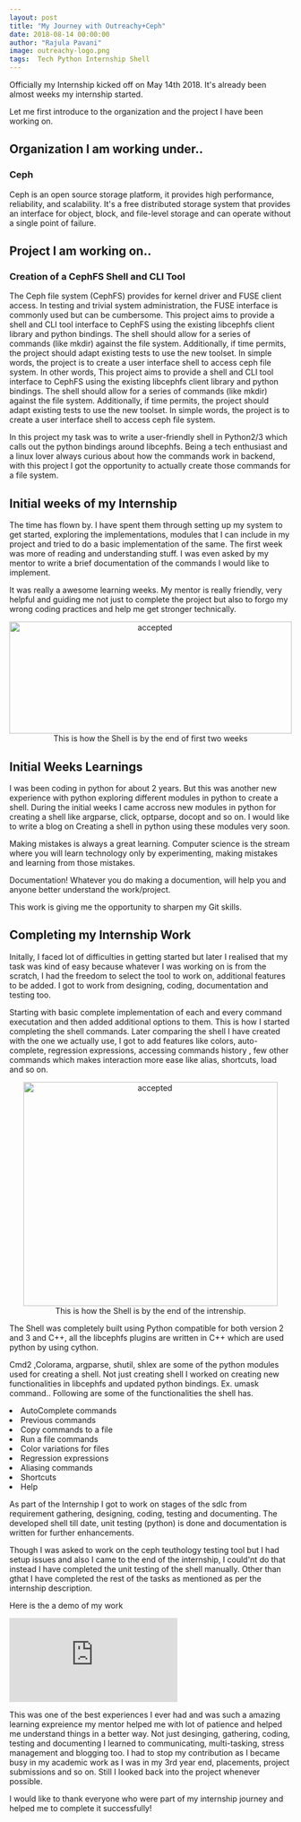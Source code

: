 ```yaml
---
layout: post
title: "My Journey with Outreachy+Ceph"
date: 2018-08-14 00:00:00
author: "Rajula Pavani"
image: outreachy-logo.png
tags:  Tech Python Internship Shell
---
```


<p>Officially my Internship kicked off on May 14th 2018. It's already been almost weeks my internship started. </p>

<p> Let me first introduce to the organization and the project I have been working on.</p>

<h2>Organization I am working under..</h2>
<h3> Ceph </h3>
<p>Ceph is an open source storage platform, it provides high performance, reliability, and scalability. It's a free distributed storage system that provides an interface for object, block, and file-level storage and can operate without a single point of failure.</p>
<h2>Project I am working on..</h2>

<h3>Creation of a CephFS Shell and CLI Tool</h3>

<p>The Ceph file system (CephFS) provides for kernel driver and FUSE client access. In testing and trivial system administration, the FUSE interface is commonly used but can be cumbersome. This project aims to provide a shell and CLI tool interface to CephFS using the existing libcephfs client library and python bindings. The shell should allow for a series of commands (like mkdir) against the file system. Additionally, if time permits, the project should adapt existing tests to use the new toolset. In simple words, the project is to create a user interface shell to access ceph file system. In other words, This project aims to provide a shell and CLI tool interface to CephFS using the existing libcephfs client library and python bindings. The shell should allow for a series of commands (like mkdir) against the file system. Additionally, if time permits, the project should adapt existing tests to use the new toolset. In simple words, the project is to create a user interface shell to access ceph file system.</p>

<p>In this project my task was to write a user-friendly shell in Python2/3 which calls out the python bindings around libcephfs. ​Being a tech enthusiast and a linux lover always curious about how the commands work in backend, with this project I got the opportunity to actually create those commands for a file system.</p>

<h2>Initial weeks of my Internship</h2>
<p> The time has flown by. I have spent them through setting up my system to get started, exploring the implementations, modules that I can include in my project and tried to do a basic implementation of the same. The first week was more of reading and understanding stuff. I was even asked by my mentor to write a brief documentation of the commands I would like to implement. </p>

<p> It was really a awesome learning weeks. My mentor is really friendly, very helpful and guiding me not just to complete the project but also to forgo my wrong coding practices and help
me get stronger technically.</p>
<center>
    <a href="#">
        <img src="{{ site.baseurl }}/img/InitalShell.png" alt="accepted" style="height:200px; width:100%">
    </a>
   <span class="caption text-muted">This is how the Shell is by the end of first two weeks</span>
</center>

<h2> Initial Weeks Learnings </h2>
<p> I was been coding in python for about 2 years. But this was another new experience with python exploring different modules in python to create a shell. During the initial weeks I came accross new modules in python for creating a shell like argparse, click, optparse, docopt and so on. I would like to write a blog on Creating a shell in python using these modules very soon.</p>
<p>Making mistakes is always a great learning. Computer science is the stream where you will learn technology only by  experimenting, making mistakes and learning from those mistakes.</p>
<p>Documentation! Whatever you do making a documention, will help you and anyone better understand the work/project.</p>
<p>This work is giving me the opportunity to sharpen my Git skills. </p>

<h2> Completing my Internship Work </h2>
<p>Initally, I faced lot of difficulties in getting started but later I realised that my task was kind of easy because whatever I was working on is from the scratch, I had the freedom to select the tool to work on, additional features to be added. I got to work from designing, coding, documentation and testing too.</p>

<p>Starting with basic complete implementation of each and every command executation and then added additional options to them. This is how I started completing the shell commands. Later comparing the shell I have created with the one we actually use, I got to add features like colors, auto-complete, regression expressions, accessing commands history , few other commands which makes interaction more ease like alias, shortcuts, load and so on.</p>

<center>
    <a href="#">
        <img src="{{ site.baseurl }}/img/EndShell.png" alt="accepted" style="height:400px; width:95%">
    </a>
   <span class="caption text-muted">This is how the Shell is by the end of the intrenship.</span>
</center>

<p>The Shell was completely built using Python compatible for both version 2 and 3 and C++, all the libcephfs plugins are written in C++ which are used python by using cython.</p>
   
<p>Cmd2 ,Colorama, argparse, shutil, shlex are some of the python modules used for creating a shell. Not just creating shell I worked on creating new functionalities in libcephfs and updated python bindings. Ex. umask command..
Following are some of the functionalities the shell has.</p>
<p>
<li> AutoComplete commands</li>
<li> Previous commands</li>
<li> Copy commands to a file</li>
<li> Run a file commands</li>
<li> Color variations for files</li>
<li> Regression expressions</li>
<li> Aliasing commands</li>
<li> Shortcuts</li>
<li> Help</li>
</p>

<p> As part of the Internship I got to work on stages of the sdlc from requirement gathering, designing, coding, testing and documenting. The developed shell till date, unit testing (python) is done and documentation is written for further enhancements.</p>

<p>Though I was asked to work on the ceph teuthology testing tool but I had setup issues and also I came to the end of the internship, I could'nt do that instead I have completed the unit testing of the shell manually. Other than gthat I have completed the rest of the tasks as mentioned as per the internship description.</p>
<p>
<p>Here is the a demo of my work</p>
<iframe src="https://www.youtube.com/embed/tonJmvsZBDc" frameborder="0" allowfullscreen></iframe>
</p>
<p> This was one of the best experiences I ever had and was such a amazing learning expreience my mentor helped me with lot of patience and helped me understand things in a better way. Not just desinging, gathering, coding, testing and documenting I learned to communicating, multi-tasking, stress management and blogging too. I had to stop my contribution as I became busy in my academic work as I was in my 3rd year end, placements, project submissions and so on. Still I looked back into the project whenever possible.</p>

<p>I would like to thank everyone who were part of my internship journey and helped me to complete it successfully!</p>